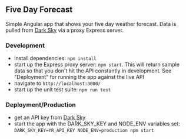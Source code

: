Five Day Forecast
----------------------

Simple Angular app that shows your five day weather forecast. 
Data is pulled from [Dark Sky](https://darksky.net) via a proxy Express server.

### Development

- install dependencies: `npm install`
- start up the Express proxy server: `npm start`. This will return sample data so that you don't hit the API constantly in development. See "Deployment" for running the app against the live API 
- navigate to `http://localhost:3000/`
- start up the unit test suite: `npm run test`

### Deployment/Production

- get an API key from [Dark Sky](https://darksky.net/dev/account)
- start the app with the DARK_SKY_KEY and NODE_ENV variables set: `DARK_SKY_KEY=YR_API_KEY NODE_ENV=production npm start`


